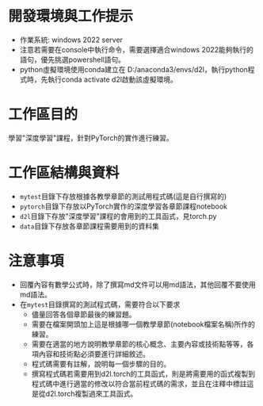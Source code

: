 # 開發環境與工作提示
  - 作業系統: windows 2022 server
  - 注意若需要在console中執行命令，需要選擇適合windows 2022能夠執行的語句，優先挑選powershell語句。
  - python虛擬環境使用conda建立在 D:/anaconda3/envs/d2l，執行python程式時，先執行conda activate d2l啟動該虛擬環境。
  
# 工作區目的
  學習"深度學習"課程，針對PyTorch的實作進行練習。

# 工作區結構與資料
  - `mytest`目錄下存放根據各教學章節的測試用程式碼(這是自行撰寫的)
  - `pytorch`目錄下存放以PyTorch實作的深度學習各章節課程notebook
  - `d2l`目錄下存放"深度學習"課程的會用到的工具函式，見torch.py
  - `data`目錄下存放各章節課程需要用到的資料集

# 注意事項
  - 回覆內容有數學公式時，除了撰寫md文件可以用md語法，其他回覆不要使用md語法。
  - 在`mytest`目錄撰寫的測試程式碼，需要符合以下要求
    - 儘量回答各個章節最後的練習題。
    - 需要在檔案開頭加上這是根據哪一個教學章節(notebook檔案名稱)所作的練習。
    - 需要在適當的地方說明教學章節的核心概念、主要內容或技術點等等，各項內容和技術點必須要進行詳細敘述。
    - 程式碼需要有註解，說明每一個步驟的目的。
    - 撰寫程式碼若需要用到d2l.torch的工具函式，則是將需要用的函式複製到程式碼中進行適當的修改以符合當前程式碼的需求，並且在注釋中標註這是從d2l.torch複製過來工具函式。
